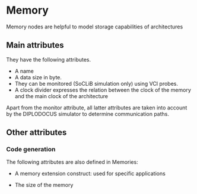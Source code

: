 # Memory


Memory nodes are helpful to model storage capabilities of architectures

## Main attributes

They have the following attributes.

- A name
- A data size in byte.
- They can be monitored (SoCLiB simulation only) using VCI probes.
- A clock divider expresses the relation between the clock of the memory and the main clock of the architecture


Apart from the monitor attribute, all  latter attributes are taken into account by the DIPLODOCUS simulator to determine communication  paths.


## Other attributes

### Code generation

The following attributes are also defined in Memories:

- A memory extension construct: used for specific applications

- The size of the memory 